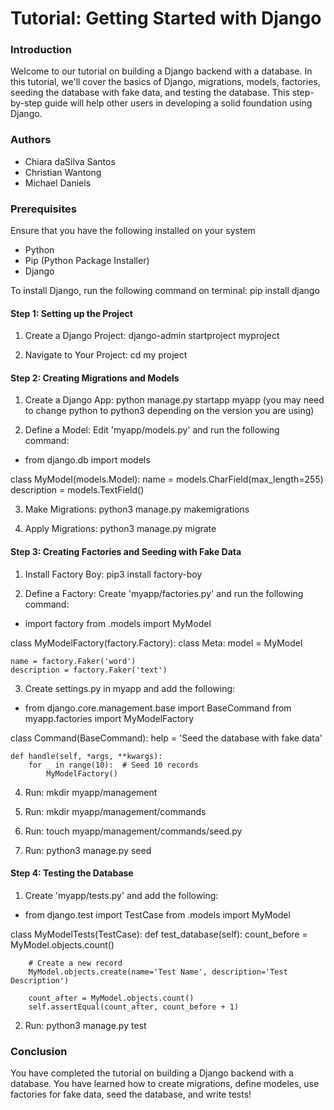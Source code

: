 # Tutorial: Getting Started with Django
### Introduction
Welcome to our tutorial on building a Django backend with a database. In this tutorial, we'll cover the basics of Django, migrations, models, factories, seeding the database with fake data, and testing the database. This step-by-step guide will help other users in developing a solid foundation using Django. 

### Authors
- Chiara daSilva Santos
- Christian Wantong
- Michael Daniels

### Prerequisites
Ensure that you have the following installed on your system
- Python
- Pip (Python Package Installer)
- Django

To install Django, run the following command on terminal:
pip install django


#### Step 1: Setting up the Project
1. Create a Django Project:
django-admin startproject myproject

2. Navigate to Your Project:
cd my project

#### Step 2: Creating Migrations and Models
1. Create a Django App: python manage.py startapp myapp
(you may need to change python to python3 depending on the version you are using)

2. Define a Model: Edit 'myapp/models.py' and run the following command:
- from django.db import models

class MyModel(models.Model):
    name = models.CharField(max_length=255)
    description = models.TextField()

3. Make Migrations:
python3 manage.py makemigrations

4. Apply Migrations:
python3 manage.py migrate

#### Step 3: Creating Factories and Seeding with Fake Data
1. Install Factory Boy:
pip3 install factory-boy

2. Define a Factory:
Create 'myapp/factories.py' and run the following command:
- import factory
from .models import MyModel

class MyModelFactory(factory.Factory):
    class Meta:
        model = MyModel

    name = factory.Faker('word')
    description = factory.Faker('text')

3. Create settings.py in myapp and add the following:
- from django.core.management.base import BaseCommand
from myapp.factories import MyModelFactory

class Command(BaseCommand):
    help = 'Seed the database with fake data'

    def handle(self, *args, **kwargs):
        for _ in range(10):  # Seed 10 records
            MyModelFactory()


4. Run: mkdir myapp/management

5. Run: mkdir myapp/management/commands

6. Run: touch myapp/management/commands/seed.py

7. Run: python3 manage.py seed

#### Step 4: Testing the Database
1. Create 'myapp/tests.py' and add the following:
- from django.test import TestCase
from .models import MyModel

class MyModelTests(TestCase):
    def test_database(self):
        count_before = MyModel.objects.count()

        # Create a new record
        MyModel.objects.create(name='Test Name', description='Test Description')

        count_after = MyModel.objects.count()
        self.assertEqual(count_after, count_before + 1)

2. Run: python3 manage.py test


### Conclusion
You have completed the tutorial on building a Django backend with a database. You have learned how to create migrations, define modeles, use factories for fake data, seed the database, and write tests!
